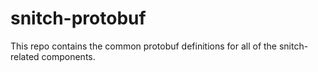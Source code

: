 # snitch-protobuf

This repo contains the common protobuf definitions for all of the snitch-related
components.
